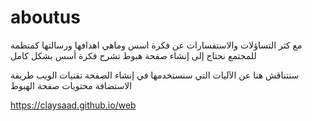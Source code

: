 # aboutus
مع كثر التساؤلات والاستفسارات عن فكرة اسس وماهي اهدافها ورسالتها كمنظمة للمجتمع 
نحتاج إلى إنشاء صفحة هبوط تشرح فكرة أسس بشكل كامل

سنتناقش هنا عن الآليات التي سنستخدمها في إنشاء الصفحة
تقنيات الويب
طريقة الاستضافة
محتويات صفحة الهبوط

https://claysaad.github.io/web
